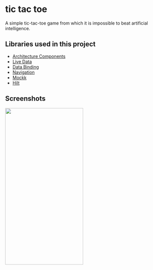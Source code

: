 # tic tac toe

A simple tic-tac-toe game from which it is impossible to beat artificial intelligence.

## Libraries used in this project
- [Architecture Components](https://developer.android.com/topic/libraries/architecture)
- [Live Data](https://developer.android.com/topic/libraries/architecture/livedata)
- [Data Binding](https://developer.android.com/topic/libraries/data-binding/)
- [Navigation](https://developer.android.com/guide/navigation)
- [Mockk](https://mockk.io/ANDROID.html)
- [Hilt](https://dagger.dev/hilt/)

## Screenshots

<img src="https://raw.githubusercontent.com/leoallvez/files/b8a3583e653d08f0bb7f0d9912935652171d63ab/tictactoe.gif" width="250" height="500"/>
